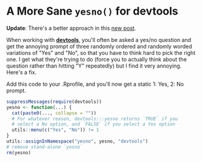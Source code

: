 # A More Sane `yesno()` for devtools

**Update**: There's a better approach in this [new post](R-package-hooks.html).

When working with [**devtools**](https://devtools.r-lib.org/), you'll often be
asked a yes/no question and get the annoying prompt of three randomly ordered
and randomly worded variations of "Yes" and "No", so that you have to think hard
to pick the right one. I get what they're trying to do (force you to actually
think about the question rather than hitting "Y" repeatedly) but I find it very
annoying. Here's a fix.

Add this code to your .Rprofile, and you'll now get a static 1: Yes, 2: No
prompt.

```r
suppressMessages(require(devtools))
yesno <- function(...) {
  cat(paste0(..., collapse = ""))
  # For whatever reason, devtools:::yesno returns `TRUE` if you
  # select a No option, and `FALSE` if you select a Yes option
  utils::menu(c("Yes", "No")) != 1
}
utils::assignInNamespace("yesno", yesno, "devtools")
# remove stand-alone `yesno`
rm(yesno)
```
